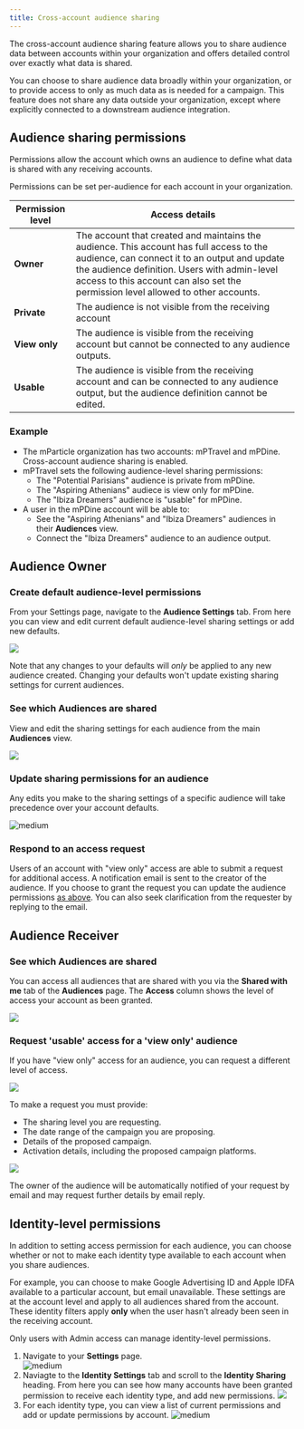 ```yaml
---
title: Cross-account audience sharing
---
```


The cross-account audience sharing feature allows you to share audience data between accounts within your organization and offers detailed control over exactly what data is shared.

You can choose to share audience data broadly within your organization, or to provide access to only as much data as is needed for a campaign. This feature does not share any data outside your organization, except where explicitly connected to a downstream audience integration.

## Audience sharing permissions

Permissions allow the account which owns an audience to define what data is shared with any receiving accounts.

Permissions can be set per-audience for each account in your organization.

| Permission level | Access details
| --------- | --------
| **Owner** | The account that created and maintains the audience. This account has full access to the audience, can connect it to an output and update the audience definition. Users with admin-level access to this account can also set the permission level allowed to other accounts.
| **Private** | The audience is not visible from the receiving account
| **View only** | The audience is visible from the receiving account but cannot be connected to any audience outputs.
| **Usable** | The audience is visible from the receiving account and can be connected to any audience output, but the audience definition cannot be edited.

### Example

* The mParticle organization has two accounts: mPTravel and mPDine. Cross-account audience sharing is enabled.
* mPTravel sets the following audience-level sharing permissions:
  * The "Potential Parisians" audience is private from mPDine.
  * The "Aspiring Athenians" audiece is view only for mPDine.
  * The "Ibiza Dreamers" audience is "usable" for mPDine.
* A user in the mPDine account will be able to:
  * See the "Aspiring Athenians" and "Ibiza Dreamers" audiences in their **Audiences** view.
  * Connect the "Ibiza Dreamers" audience to an audience output.

## Audience Owner

### Create default audience-level permissions

From your Settings page, navigate to the **Audience Settings** tab. From here you can view and edit current default audience-level sharing settings or add new defaults.

![](/images/audience-sharing-default-permission.png)

Note that any changes to your defaults will _only_ be applied to any new audience created. Changing your defaults won't update existing sharing settings for current audiences.

### See which Audiences are shared

View and edit the sharing settings for each audience from the main **Audiences** view.

![](/images/audience-sharing-list-view.png)

### Update sharing permissions for an audience

Any edits you make to the sharing settings of a specific audience will take precedence over your account defaults.

![medium](/images/audience-sharing-audience-permissions.png)

### Respond to an access request

Users of an account with "view only" access are able to submit a request for additional access. A notification email is sent to the creator of the audience. If you choose to grant the request you can update the audience permissions [as above](#update-sharing-permissions-for-an-audience). You can also seek clarification from the requester by replying to the email.

## Audience Receiver

### See which Audiences are shared

You can access all audiences that are shared with you via the **Shared with me** tab of the **Audiences** page. The **Access** column shows the level of access your account as been granted.

![](/images/audience-sharing-receiver-list.png)

### Request 'usable' access for a 'view only' audience

If you have "view only" access for an audience, you can request a different level of access.

![](/images/audience-sharing-request.png)

To make a request you must provide:

* The sharing level you are requesting.
* The date range of the campaign you are proposing.
* Details of the proposed campaign.
* Activation details, including the proposed campaign platforms.

![](/images/audience-sharing-request-details.png)

The owner of the audience will be automatically notified of your request by email and may request further details by email reply.

## Identity-level permissions

In addition to setting access permission for each audience, you can choose whether or not to make each identity type available to each account when you share audiences.

For example, you can choose to make Google Advertising ID and Apple IDFA available to a particular account, but email unavailable. These settings are at the account level and apply to all audiences shared from the account. These identity filters apply **only** when the user hasn't already been seen in the receiving account.

Only users with Admin access can manage identity-level permissions.

1. Navigate to your **Settings** page.  
  ![medium](/images/audience-sharing-account-settings.png)
2. Naviagte to the **Identity Settings** tab and scroll to the **Identity Sharing** heading. From here you can see how many accounts have been granted permission to receive each identity type, and add new permissions.
  ![](/images/audience-sharing-id-level.png)
3. For each identity type, you can view a list of current permissions and add or update permissions by account.
  ![medium](/images/audience-sharing-id-permission.png)
